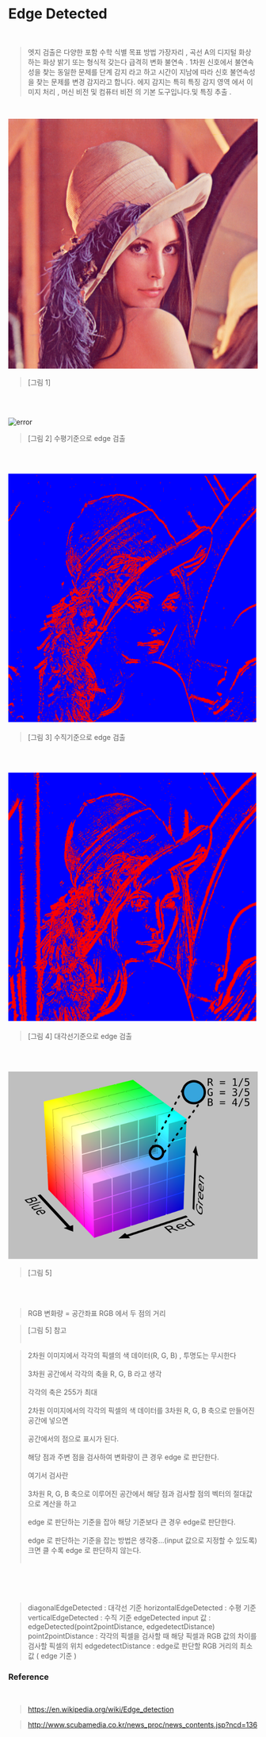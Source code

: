 # Edge Detected

<br>

> 엣지 검출은 다양한 포함 수학 식별 목표 방법 가장자리 , 곡선 A의 디지털 화상 하는 화상 밝기 또는 형식적 갖는다 급격히 변화 불연속 . 1차원 신호에서 불연속성을 찾는 동일한 문제를 단계 감지 라고 하고 시간이 지남에 따라 신호 불연속성을 찾는 문제를 변경 감지라고 합니다. 에지 감지는 특히 특징 감지 영역 에서 이미지 처리 , 머신 비전 및 컴퓨터 비전 의 기본 도구입니다.및 특징 추출 .

<br>

<p><img src="./image/Lenna.png" alt="error"></p>

> [그림 1]

<br><br>

<p><img src="./image/resultresult_horizontal.png" alt="error"></p>

> [그림 2]
> 수평기준으로 edge 검출

<br><br>

<p><img src="./image/result_vertical.png" alt="error"></p>

> [그림 3]
> 수직기준으로 edge 검출

<br><br>

<p><img src="./image/result_diagonal.png" alt="error"></p>

> [그림 4]
> 대각선기준으로 edge 검출

<br><br>

<p><img src="./image/rgb.png" alt="error"></p>

> [그림 5]

<br><br>

> RGB 변화량 = 공간좌표 RGB 에서 두 점의 거리<br>

> [그림 5] 참고<br><br>

> 2차원 이미지에서 각각의 픽셀의 색 데이터(R, G, B) , 투명도는 무시한다<br><br>
> 3차원 공간에서 각각의 축을 R, G, B 라고 생각<br><br>
> 각각의 축은 255가 최대<br><br>
> 2차원 이미지에서의 각각의 픽셀의 색 데이터를 3차원 R, G, B 축으로 만들어진 공간에 넣으면<br><br>
> 공간에서의 점으로 표시가 된다.<br><br>
> 해당 점과 주변 점을 검사하여 변화량이 큰 경우 edge 로 판단한다.<br><br>
> 여기서 검사란<br><br>
> 3차원 R, G, B 축으로 이루어진 공간에서 해당 점과 검사할 점의 벡터의 절대값으로 계산을 하고<br><br>
> edge 로 판단하는 기준을 잡아 해당 기준보다 큰 경우 edge로 판단한다.<br><br>
> edge 로 판단하는 기준을 잡는 방법은 생각중...(input 값으로 지정할 수 있도록) 크면 클 수록 edge 로 판단하지 않는다.<br><br>

<br>
<br><br>

> diagonalEdgeDetected : 대각선 기준
> horizontalEdgeDetected : 수평 기준
> verticalEdgeDetected : 수직 기준
> edgeDetected input 값 : edgeDetected(point2pointDistance, edgedetectDistance)
> point2pointDistance : 각각의 픽셀을 검사할 때 해당 픽셀과 RGB 값의 차이를 검사할 픽셀의 위치
> edgedetectDistance : edge로 판단할 RGB 거리의 최소값 ( edge 기준 )

### Reference

<br>

> https://en.wikipedia.org/wiki/Edge_detection<br>

> http://www.scubamedia.co.kr/news_proc/news_contents.jsp?ncd=136

<br>
